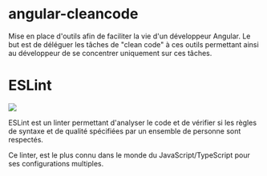 
# angular-cleancode

Mise en place d'outils afin de faciliter la vie d'un développeur Angular. 
Le but est de déléguer les tâches de "clean code" à ces outils permettant ainsi au développeur de se concentrer uniquement sur ces tâches.

# ESLint

[<img src="http://www.google.com.au/images/nav_logo7.png">](http://google.com.au/)

ESLint est un linter permettant d'analyser le code et de vérifier si les règles de syntaxe et de qualité spécifiées par un ensemble de personne sont respectés.

Ce linter, est le plus connu dans le monde du JavaScript/TypeScript pour ses configurations multiples.


